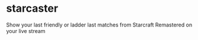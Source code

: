 # starcaster
Show your last friendly or ladder last matches from Starcraft Remastered on your live stream
